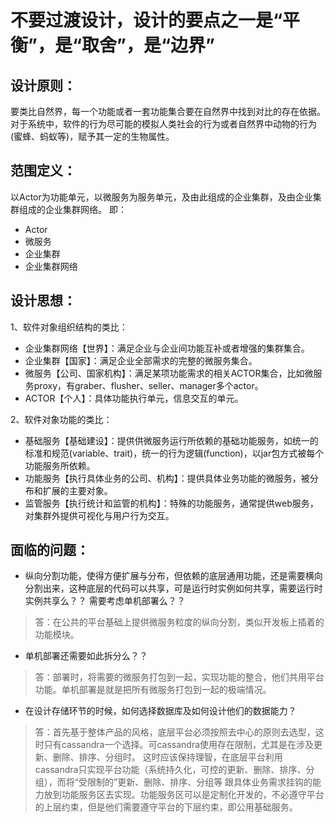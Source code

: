 # 不要过渡设计，设计的要点之一是“平衡”，是“取舍”，是“边界”

## 设计原则：
要类比自然界，每一个功能或者一套功能集合要在自然界中找到对比的存在依据。
对于系统中，软件的行为尽可能的模拟人类社会的行为或者自然界中动物的行为(蜜蜂、蚂蚁等)，赋予其一定的生物属性。

## 范围定义：
以Actor为功能单元，以微服务为服务单元，及由此组成的企业集群，及由企业集群组成的企业集群网络。
即：
- Actor
- 微服务
- 企业集群
- 企业集群网络
## 设计思想：

1、软件对象组织结构的类比：
* 企业集群网络【世界】：满足企业与企业间功能互补或者增强的集群集合。
* 企业集群【国家】：满足企业全部需求的完整的微服务集合。
* 微服务【公司、国家机构】：满足某项功能需求的相关ACTOR集合，比如微服务proxy，有graber、flusher、seller、manager多个actor。
* ACTOR【个人】：具体功能执行单元，信息交互的单元。

2、软件对象功能的类比：
* 基础服务【基础建设】：提供供微服务运行所依赖的基础功能服务，如统一的标准和规范(variable、trait)，统一的行为逻辑(function)，以jar包方式被每个功能服务所依赖。
* 功能服务【执行具体业务的公司、机构】：提供具体业务功能的微服务，被分布和扩展的主要对象。
* 监管服务【执行统计和监管的机构】：特殊的功能服务，通常提供web服务，对集群外提供可视化与用户行为交互。


## 面临的问题：
* 纵向分割功能，使得方便扩展与分布，但依赖的底层通用功能，还是需要横向分割出来，这种底层的代码可以共享，可是运行时实例如何共享，需要运行时实例共享么？？
需要考虑单机部署么？？  
> 答：在公共的平台基础上提供微服务粒度的纵向分割，类似开发板上插着的功能模块。
* 单机部署还需要如此拆分么？？
> 答：部署时，将需要的微服务打包到一起，实现功能的整合，他们共用平台功能。单机部署是就是把所有微服务打包到一起的极端情况。
* 在设计存储环节的时候，如何选择数据库及如何设计他们的数据能力？
> 答：首先基于整体产品的风格，底层平台必须按照去中心的原则去选型，这时只有cassandra一个选择。可cassandra使用存在限制，尤其是在涉及更新、删除、排序、分组时。
这时应该保持理智，在底层平台利用cassandra只实现平台功能（系统持久化，可控的更新、删除、排序、分组），而将“受限制的”更新、删除、排序、分组等
跟具体业务需求挂钩的能力放到功能服务区去实现。功能服务区可以是定制化开发的，不必遵守平台的上层约束，但是他们需要遵守平台的下层约束，即公用基础服务。


      
